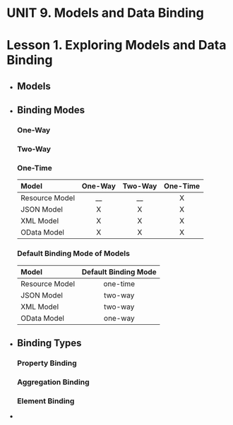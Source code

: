 # UNIT 9. Models and Data Binding





# Lesson 1. Exploring Models and Data Binding





* ## Models

  

  

  

  

  







* ## Binding Modes

  ### One-Way

  

  ### Two-Way

  

  ### One-Time

  

  | Model          | One-Way | Two-Way | One-Time |
  | :------------- | :-----: | :-----: | :------: |
  | Resource Model |   __    |   __    |    X     |
  | JSON Model     |    X    |    X    |    X     |
  | XML Model      |    X    |    X    |    X     |
  | OData Model    |    X    |    X    |    X     |

  

  ### Default Binding Mode of Models

  | Model          | Default Binding Mode |
  | :------------- | :------------------: |
  | Resource Model |       one-time       |
  | JSON Model     |       two-way        |
  | XML Model      |       two-way        |
  | OData Model    |       one-way        |

  

  

  

  

* ## Binding Types

  ### Property Binding

  

  ### Aggregation Binding

  

  ### Element Binding

  

* 